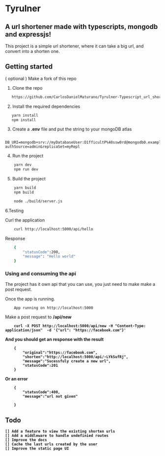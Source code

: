 # Tyrulner

## A url shortener made with typescripts, mongodb and expressjs!

This project is a simple url shortener, where it can take a big url, and convert into a shorten one.

## Getting started

( optional ) Make a fork of this repo

1.  Clone the repo

```bash
   https://github.com/CarlosDanielMaturano/Tyrulner-Typescript_url_shortener
```

2. Install the required dependencies

```bash
   yarn install
   npm install
```

3. Create a <strong>.env</strong> file and put the string to your mongoDB atlas

```
    DB_URI=mongodb+srv://myDatabaseUser:D1fficultP%40ssw0rd@mongodb0.example.com/?authSource=admin&replicaSet=myRepl
```

4. Run the project

```bash
    yarn dev
    npm run dev
```

5. Build the project

```bash
    yarn build
    npm build

    node ./build/server.js
```

6.Testing

Curl the application

```bash
    curl http://localhost:5000/api/hello
```

Response

```bash
    {
        "statusCode":200,
        "message": "Hello world"
    }

```

### Using and consuming the api

<p>The project has it own api that you can use, you just need to make make a post request.</p>
<p>Once the app is running.</p>

        App running on http://localhost:5000

<p> Make a post request to <strong>/api/new<strong></p>

        curl -X POST http://localhost:5000/api/new -H "Content-Type: application/json"  -d '{"url": "https://facebook.com"}'

<p>And you should get an response with the result

        {
            "original":"https://facebook.com",
            "shorten":"http://localhost:5000/api/-LYkSufRj",
            "message":"Sucessfuly create a new url",
            "statusCode":201
        }

<p>Or an error</p>

        {
            "statusCode":400,
            "message":"url not given"

        }

## Todo

    [] Add a feature to view the existing shorten urls
    [] Add a middleware to handle undefinied routes
    [] Improve the docs
    [] Cache the last urls created by the user
    [] Improve the static page UI
